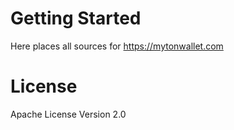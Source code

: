 # Getting Started

Here places all sources for https://mytonwallet.com

# License
Apache License Version 2.0
